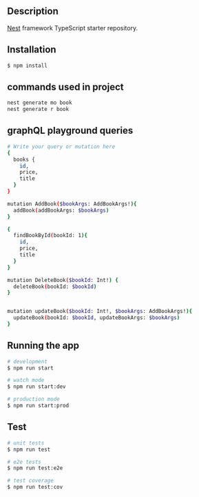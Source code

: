 ## Description

[Nest](https://github.com/nestjs/nest) framework TypeScript starter repository.

## Installation

```bash
$ npm install
```

## commands used in project

```sh
nest generate mo book
nest generate r book
```

## graphQL playground queries

```sh
# Write your query or mutation here
{
  books {
    id,
    price,
    title
  }
}

mutation AddBook($bookArgs: AddBookArgs!){
  addBook(addBookArgs: $bookArgs)
}

{
  findBookById(bookId: 1){
    id,
    price,
    title
  }
}

mutation DeleteBook($bookId: Int!) {
  deleteBook(bookId: $bookId)
}


mutation updateBook($bookId: Int!, $bookArgs: AddBookArgs!){
  updateBook(bookId: $bookId, updateBookArgs: $bookArgs)
}
```

## Running the app

```bash
# development
$ npm run start

# watch mode
$ npm run start:dev

# production mode
$ npm run start:prod
```

## Test

```bash
# unit tests
$ npm run test

# e2e tests
$ npm run test:e2e

# test coverage
$ npm run test:cov
```
